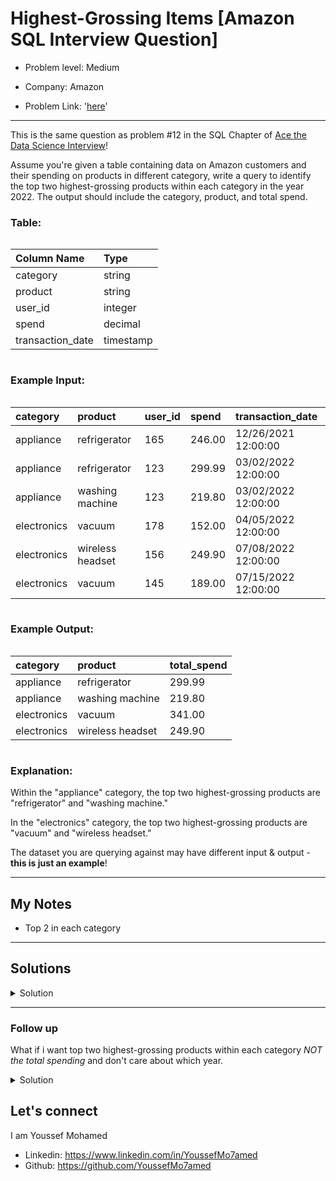 # Highest-Grossing Items [Amazon SQL Interview Question]

- Problem level: Medium

- Company: Amazon
- Problem Link: '[here](https://datalemur.com/questions/sql-highest-grossing?referralCode=256wYou1)'

---
<p>This is the same question as problem #12 in the SQL Chapter of <a href="https://amzn.to/3kF79Fx" rel="noopener noreferrer" target="_blank">Ace the Data Science Interview</a>!</p>
<p>Assume you're given a table containing data on Amazon customers and their spending on products in different category, write a query to identify the top two highest-grossing products within each category in the year 2022. The output should include the category, product, and total spend.</p>
<h3> Table:</h3>
<div style="overflow-x:auto;margin-bottom:10px"><table><thead><tr><th style="text-align:left">Column Name</th><th style="text-align:left">Type</th></tr></thead><tbody><tr><td style="text-align:left">category</td><td style="text-align:left">string</td></tr><tr><td style="text-align:left">product</td><td style="text-align:left">string</td></tr><tr><td style="text-align:left">user_id</td><td style="text-align:left">integer</td></tr><tr><td style="text-align:left">spend</td><td style="text-align:left">decimal</td></tr><tr><td style="text-align:left">transaction_date</td><td style="text-align:left">timestamp</td></tr></tbody></table></div>
<h3> Example Input:</h3>
<div style="overflow-x:auto;margin-bottom:10px"><table><thead><tr><th style="text-align:left">category</th><th style="text-align:left">product</th><th style="text-align:left">user_id</th><th style="text-align:left">spend</th><th style="text-align:left">transaction_date</th></tr></thead><tbody><tr><td style="text-align:left">appliance</td><td style="text-align:left">refrigerator</td><td style="text-align:left">165</td><td style="text-align:left">246.00</td><td style="text-align:left">12/26/2021 12:00:00</td></tr><tr><td style="text-align:left">appliance</td><td style="text-align:left">refrigerator</td><td style="text-align:left">123</td><td style="text-align:left">299.99</td><td style="text-align:left">03/02/2022 12:00:00</td></tr><tr><td style="text-align:left">appliance</td><td style="text-align:left">washing machine</td><td style="text-align:left">123</td><td style="text-align:left">219.80</td><td style="text-align:left">03/02/2022 12:00:00</td></tr><tr><td style="text-align:left">electronics</td><td style="text-align:left">vacuum</td><td style="text-align:left">178</td><td style="text-align:left">152.00</td><td style="text-align:left">04/05/2022 12:00:00</td></tr><tr><td style="text-align:left">electronics</td><td style="text-align:left">wireless headset</td><td style="text-align:left">156</td><td style="text-align:left">249.90</td><td style="text-align:left">07/08/2022 12:00:00</td></tr><tr><td style="text-align:left">electronics</td><td style="text-align:left">vacuum</td><td style="text-align:left">145</td><td style="text-align:left">189.00</td><td style="text-align:left">07/15/2022 12:00:00</td></tr></tbody></table></div>
<h3>Example Output:</h3>
<div style="overflow-x:auto;margin-bottom:10px"><table><thead><tr><th style="text-align:left">category</th><th style="text-align:left">product</th><th style="text-align:left">total_spend</th></tr></thead><tbody><tr><td style="text-align:left">appliance</td><td style="text-align:left">refrigerator</td><td style="text-align:left">299.99</td></tr><tr><td style="text-align:left">appliance</td><td style="text-align:left">washing machine</td><td style="text-align:left">219.80</td></tr><tr><td style="text-align:left">electronics</td><td style="text-align:left">vacuum</td><td style="text-align:left">341.00</td></tr><tr><td style="text-align:left">electronics</td><td style="text-align:left">wireless headset</td><td style="text-align:left">249.90</td></tr></tbody></table></div>
<h3>Explanation:</h3>
<p>Within the "appliance" category, the top two highest-grossing products are "refrigerator" and "washing machine."</p>
<p>In the "electronics" category, the top two highest-grossing products are "vacuum" and "wireless headset."</p>
<p>The dataset you are querying against may have different input &amp; output - <strong>this is just an example</strong>!</p>

---

## My Notes

- Top 2 in each category

---

## Solutions

<details>
<summary> Solution </summary>

```sql
WITH CategoryRankedProducts AS (
    SELECT
        category,
        product,
        SUM(spend) AS total_spend,
        ROW_NUMBER() OVER (
            PARTITION BY category
            ORDER BY
                SUM(spend) DESC
        ) AS rnk
    FROM
        product_spend
    WHERE
        EXTRACT(
            YEAR
            FROM
                transaction_date
        ) = 2022
    GROUP BY
        category,
        product
)
SELECT
    category,
    product,
    total_spend
FROM
    CategoryRankedProducts
WHERE
    rnk <= 2;
```

1. ### Common Table Expression (CTE): CategoryRankedProducts

The query starts by creating a Common Table Expression (CTE) named CategoryRankedProducts.
Within this CTE, it selects the category, product, and the SUM of spend for each product within its category.
The WHERE clause filters the data to include only transactions from the year 2022.
The result is grouped by category and product to calculate the total spend for each product within its category.

2. ### Row Numbering with Window Function: ROW_NUMBER()

The ROW_NUMBER() window function is used within the CTE to assign a row number to each row within its category based on the total spend in descending order.
The PARTITION BY category clause ensures that the row numbering restarts for each category.
The ordering is done by the total spend in descending order (ORDER BY SUM(spend) DESC).

3. ### Final Query: Selecting Top Two Products

The outer query selects from the CategoryRankedProducts CTE.
It retrieves the category, product, and total_spend columns.
The WHERE rnk <= 2 condition ensures that only the rows where the row number is 1 or 2 (indicating the top two highest-grossing products within each category) are included in the final result.

</details>

---

### Follow up

What if i want top two highest-grossing products within each category *NOT the total spending* and don't care about which year.

<details>
<summary> Solution </summary>

```SQL
WITH BY_product AS (
    SELECT
        category,
        product,
        spend,
        ROW_NUMBER() OVER (
            PARTITION BY product
            ORDER BY
                spend DESC
        ) AS product_rnk
    FROM
        product_spend
),
by_category_product as(
    SELECT
        category,
        product,
        spend,
        ROW_NUMBER() OVER (
            PARTITION BY category
            ORDER BY
                spend DESC
        ) AS rnk
    from
        BY_product
    where
        product_rnk = 1
)
SELECT
    category,
    product,
    spend
FROM
    by_category_product
WHERE
    rnk <= 2;
```

</details>

## Let's connect

I am Youssef Mohamed

- Linkedin: <https://www.linkedin.com/in/YoussefMo7amed>
- Github: <https://github.com/YoussefMo7amed>
